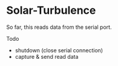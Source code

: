 Solar-Turbulence
================

So far, this reads data from the serial port.

Todo
* shutdown (close serial connection)
* capture & send read data
